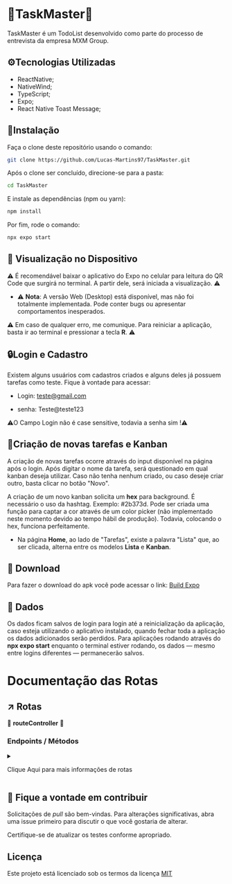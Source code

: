 # 📝TaskMaster📝

TaskMaster é um TodoList desenvolvido como parte do processo de entrevista da empresa MXM Group.

## ⚙️Tecnologias Utilizadas
* ReactNative; 
* NativeWind;
* TypeScript;
* Expo;
* React Native Toast Message;

## 🚀Instalação

Faça o clone deste repositório usando o comando:

```bash
git clone https://github.com/Lucas-Martins97/TaskMaster.git
```

Após o clone ser concluído, direcione-se para a pasta:
```bash
cd TaskMaster
```
E instale as dependências (npm ou yarn):
```bash
npm install
```

Por fim, rode o comando:
```bash
npx expo start
```


## 📱 Visualização no Dispositivo

⚠️ É recomendável baixar o aplicativo do Expo no celular para leitura do QR Code que surgirá no terminal. A partir dele, será iniciada a visualização. ⚠️

* ⚠️ **Nota**: A versão Web (Desktop) está disponível, mas não foi totalmente implementada. Pode conter bugs ou apresentar comportamentos inesperados.

⚠️ Em caso de qualquer erro, me comunique. Para reiniciar a aplicação, basta ir ao terminal e pressionar a tecla **R**. ⚠️

## 🔒Login e Cadastro
Existem alguns usuários com cadastros criados e alguns deles já possuem tarefas como teste. Fique à vontade para acessar:
* Login: teste@gmail.com
 
* senha: Teste@teste123

⚠️O Campo Login não é case sensitive, todavia a senha sim !⚠️

## 📑Criação de novas tarefas e Kanban
A criação de novas tarefas ocorre através do input disponível na página após o login. Após digitar o nome da tarefa, será questionado em qual kanban deseja utilizar. Caso não tenha nenhum criado, ou caso deseje criar outro, basta clicar no botão "Novo".

A criação de um novo kanban solicita um **hex** para background. É necessário o uso da hashtag. Exemplo: #2b373d. Pode ser criada uma função para captar a cor através de um color picker (não implementado neste momento devido ao tempo hábil de produção). Todavia, colocando o hex, funciona perfeitamente.

* Na página **Home**, ao lado de "Tarefas", existe a palavra "Lista" que, ao ser clicada, alterna entre os modelos **Lista** e **Kanban**.


## 📱 Download

Para fazer o download do apk você pode acessar o link: [Build Expo](https://expo.dev/accounts/zazoe/projects/TaskMaster/builds/274ffac1-c08c-42b0-83a7-318f5b9aa1a7)


## 💾 Dados  

Os dados ficam salvos de login para login até a reinicialização da aplicação, caso esteja utilizando o aplicativo instalado, quando fechar toda a aplicação os dados adicionados serão perdidos. Para aplicações rodando através do **npx expo start** enquanto o terminal estiver rodando, os dados — mesmo entre logins diferentes — permanecerão salvos.

# Documentação das Rotas

## ↗️ Rotas  
📂 **routeController** 📂

### Endpoints / Métodos
<details>

<summary>

Clique Aqui para mais informações de rotas 

</summary>

#### 1. **login(data: userData)**

Realiza login do usuário, verificando se o usuário existe e se a senha está correta.

- **Parâmetros:**
  - `data` (userData): Objeto com campos `login` e `password`.

- **Retorno:**
  - `200` - Login feito com sucesso.
  - `404` - Senha ou email incorretos.

---

#### 2. **register(data: userData)**

Registra um novo usuário se ainda não existir um usuário com o mesmo login.

- **Parâmetros:**
  - `data` (userData): Objeto com os dados do usuário (`login`, `password`, etc).

- **Retorno:**
  - `200` - Usuário cadastrado com sucesso.
  - `409` - Usuário já cadastrado.

---

#### 3. **getTodo(login: string)**

Busca as tarefas do usuário. Se o usuário não possuir tarefas, cria listas padrão para ele.

- **Parâmetros:**
  - `login` (string): Login do usuário.

- **Retorno:**
  - `200` + objeto `todo` contendo as listas de tarefas do usuário.
  - Se o usuário não existir, cria um novo registro com listas padrão e retorna mensagem de inclusão.

---

#### 4. **setTodo(data: itemsData, login: string)**

Adiciona uma nova tarefa em uma lista kanban específica do usuário.

- **Parâmetros:**
  - `data` (itemsData): Objeto contendo `kanbanTitle` e `itemTitle`.
  - `login` (string): Login do usuário.

- **Retorno:**
  - `200` - Tarefa criada com sucesso + lista atualizada de tarefas.
  - `409` - Tarefa já existe.
  - `404` - Usuário não encontrado.

---

#### 5. **deleteTodo(kanban: toDo, item: itemHandle, id: number, login: string)**

Deleta uma tarefa específica de uma lista kanban do usuário.

- **Parâmetros:**
  - `kanban` (toDo): Objeto com a lista kanban onde a tarefa está.
  - `item` (itemHandle): Objeto da tarefa a ser deletada.
  - `id` (number): Identificador da tarefa (não usado no código mas passado).
  - `login` (string): Login do usuário.

- **Retorno:**
  - `200` - Tarefa deletada com sucesso + lista atualizada.
  - `404` - Usuário, Kanban ou Tarefa não encontrados.

---

#### 6. **concludeTodo(kanban: toDo, item: itemHandle, id: number, login: string)**

Marca uma tarefa como concluída.

- **Parâmetros:**
  - `kanban` (toDo): Objeto do kanban da tarefa.
  - `item` (itemHandle): Objeto da tarefa.
  - `id` (number): ID da tarefa.
  - `login` (string): Login do usuário.

- **Retorno:**
  - `200` - Tarefa marcada como concluída + lista atualizada.
  - `404` - Usuário ou tarefa não encontrados.

---

#### 7. **editTodoItem(newTitle: string, index: number, login: string, newKanbanTitle: string)**

Edita o título de uma tarefa e/ou move a tarefa para outro kanban.

- **Parâmetros:**
  - `newTitle` (string): Novo título da tarefa.
  - `index` (number): Índice do kanban original na lista do usuário.
  - `login` (string): Login do usuário.
  - `newKanbanTitle` (string): Título do kanban de destino.

- **Retorno:**
  - `200` - Tarefa atualizada com sucesso + lista atualizada.
  - `404` - Usuário, Kanban original, Kanban destino ou tarefa não encontrados.
  - Mensagem indicando se nenhuma alteração foi detectada.

---

#### 8. **createKanban(login: string, kanbanName: string, kanbanColor: string)**

Cria um novo kanban para o usuário, se não existir um kanban com o mesmo nome.

- **Parâmetros:**
  - `login` (string): Login do usuário.
  - `kanbanName` (string): Nome do novo kanban.
  - `kanbanColor` (string): Cor de fundo do kanban.

- **Retorno:**
  - `200` - Kanban criado com sucesso + lista atualizada.
  - `409` - Kanban já existe.
  - `404` - Usuário não encontrado.

---

#### 9. **deleteKanban(kanban: toDo, login: string)**

Deleta um kanban específico do usuário.

- **Parâmetros:**
  - `kanban` (toDo): Kanban a ser deletado.
  - `login` (string): Login do usuário.

- **Retorno:**
  - `200` - Kanban deletado com sucesso + lista atualizada.
  - `404` - Usuário ou Kanban não encontrados.

---

#### Tipos utilizados

```ts
type userData = {
  login: string;
  password: string;
};

type toDo = {
  kanbanTitle: string;
  bgKanbanColor: string;
  list: itemHandle[];
};

type itemHandle = {
  title: string;
  finish: boolean;
};

type toDoData = {
  login: string;
  todo: toDo[];
};

type itemsData = {
  kanbanTitle: string;
  itemTitle: string;
};


```


</details>


## 🤝 Fique a vontade em contribuir

Solicitações de *pull* são bem-vindas. Para alterações significativas, abra uma issue primeiro
para discutir o que você gostaria de alterar.

Certifique-se de atualizar os testes conforme apropriado.

## Licença

Este projeto está licenciado sob os termos da licença [MIT](https://choosealicense.com/licenses/mit/)
